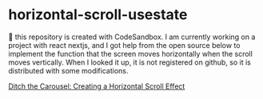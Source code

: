 # horizontal-scroll-usestate

🎉 this repository is created with CodeSandbox. I am currently working on a project with react nextjs, and I got help from the open source below to implement the function that the screen moves horizontally when the scroll moves vertically. When I looked it up, it is not registered on github, so it is distributed with some modifications.

[Ditch the Carousel: Creating a Horizontal Scroll Effect](https://sudo.isl.co/translate-vertical-horizontal/)
